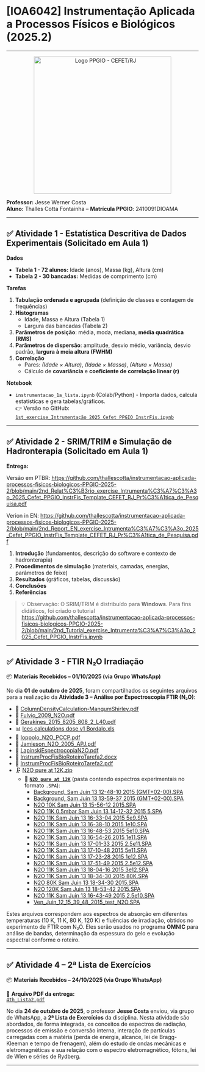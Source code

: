 # [IOA6042] Instrumentação Aplicada a Processos Físicos e Biológicos (2025.2)
---

<!-- Imagem alinhada à esquerda -->
<p align="center">
  <img src="https://raw.githubusercontent.com/thallescotta/logo-ppgio-vetorizado/main/SVG-PPGIO.png"
       alt="Logo PPGIO - CEFET/RJ"
       width="360">   <!-- tamanho da logo -->
</p>


**Professor:** Jesse Werner Costa  
**Aluno:** Thalles Cotta Fontainha – **Matrícula PPGIO**: 2410091DIOAMA  

---

## ✅ Atividade 1 - Estatística Descritiva de Dados Experimentais (Solicitado em Aula 1)

**Dados**  
- **Tabela 1 - 72 alunos:** Idade (anos), Massa (kg), Altura (cm)  
- **Tabela 2 - 30 bancadas:** Medidas de comprimento (cm)

**Tarefas**
1. **Tabulação ordenada e agrupada** (definição de classes e contagem de frequências)  
2. **Histogramas**  
   - Idade, Massa e Altura (Tabela 1)  
   - Largura das bancadas (Tabela 2)
3. **Parâmetros de posição**: média, moda, mediana, **média quadrática (RMS)**  
4. **Parâmetros de dispersão**: amplitude, desvio médio, variância, desvio padrão, **largura à meia altura (FWHM)**  
5. **Correlação**  
   - Pares: *(Idade × Altura)*, *(Idade × Massa)*, *(Altura × Massa)*  
   - Cálculo de **covariância** e **coeficiente de correlação linear (r)**

**Notebook**  
- `instrumentacao_1a_lista.ipynb` (Colab/Python) - Importa dados, calcula estatísticas e gera tabelas/gráficos.  
  👉 Versão no GitHub:  
[  `1st_exercise_Intrumentação 2025 Cefet PPGIO InstrFis.ipynb`](https://github.com/thallescotta/instrumentacao-aplicada-processos-fisicos-biologicos-PPGIO-2025-2/blob/main/1st_exercise_Intrumenta%C3%A7%C3%A3o%C2%A02025_Cefet_PPGIO_InstrFis.ipynb)

---

## ✅ Atividade 2 - SRIM/TRIM e Simulação de Hadronterapia (Solicitado em Aula 1)

**Entrega:**  

Versão em PTBR:
https://github.com/thallescotta/instrumentacao-aplicada-processos-fisicos-biologicos-PPGIO-2025-2/blob/main/2nd_Relat%C3%B3rio_exercise_Intrumenta%C3%A7%C3%A3o_2025_Cefet_PPGIO_InstrFis_Template_CEFET_RJ_Pr%C3%A1tica_de_Pesquisa.pdf

Verion in EN:
https://github.com/thallescotta/instrumentacao-aplicada-processos-fisicos-biologicos-PPGIO-2025-2/blob/main/2nd_Report_EN_exercise_Intrumenta%C3%A7%C3%A3o_2025_Cefet_PPGIO_InstrFis_Template_CEFET_RJ_Pr%C3%A1tica_de_Pesquisa.pdf

1. **Introdução** (fundamentos, descrição do software e contexto de hadronterapia)  
2. **Procedimentos de simulação** (materiais, camadas, energias, parâmetros de feixe)  
3. **Resultados** (gráficos, tabelas, discussão)  
4. **Conclusões**  
5. **Referências**

> 💡 Observação: O SRIM/TRIM é distribuído para **Windows**. Para fins didáticos, foi criado o tutorial https://github.com/thallescotta/instrumentacao-aplicada-processos-fisicos-biologicos-PPGIO-2025-2/blob/main/2nd_Tutorial_exercise_Intrumenta%C3%A7%C3%A3o_2025_Cefet_PPGIO_InstrFis.ipynb



---

## ✅ Atividade 3 - FTIR N₂O Irradiação

📦 **Materiais Recebidos – 01/10/2025 (via Grupo WhatsApp)**

No dia **01 de outubro de 2025**, foram compartilhados os seguintes arquivos para a realização da **Atividade 3 – Análise por Espectroscopia FTIR (N₂O)**:

- 📄 [ColumnDensityCalculation-MangumShirley.pdf](https://github.com/thallescotta/instrumentacao-aplicada-processos-fisicos-biologicos-PPGIO-2025-2/blob/main/01102025/ColumnDensityCalculation-MangumShirley.pdf)  
- 📄 [Fulvio_2009_N2O.pdf](https://github.com/thallescotta/instrumentacao-aplicada-processos-fisicos-biologicos-PPGIO-2025-2/blob/main/01102025/Fulvio_2009_N2O.pdf)  
- 📄 [Gerakines_2015_8205_808_2_L40.pdf](https://github.com/thallescotta/instrumentacao-aplicada-processos-fisicos-biologicos-PPGIO-2025-2/blob/main/01102025/Gerakines_2015_8205_808_2_L40.pdf)  
- 📊 [Ices calculations dose v1 Bordalo.xls](https://github.com/thallescotta/instrumentacao-aplicada-processos-fisicos-biologicos-PPGIO-2025-2/blob/main/01102025/Ices%20calculations%20dose%20v1%20Bordalo.xls)  
- 📄 [Ioppolo_N2O_PCCP.pdf](https://github.com/thallescotta/instrumentacao-aplicada-processos-fisicos-biologicos-PPGIO-2025-2/blob/main/01102025/Ioppolo_N2O_PCCP.pdf)  
- 📄 [Jamieson_N2O_2005_APJ.pdf](https://github.com/thallescotta/instrumentacao-aplicada-processos-fisicos-biologicos-PPGIO-2025-2/blob/main/01102025/Jamieson_N2O_2005_APJ.pdf)  
- 📄 [LapinskiEspectrocopiaN2O.pdf](https://github.com/thallescotta/instrumentacao-aplicada-processos-fisicos-biologicos-PPGIO-2025-2/blob/main/01102025/LapinskiEspectrocopiaN2O.pdf)  
- 📝 [InstrumProcFisBioRoteiroTarefa2.docx](https://github.com/thallescotta/instrumentacao-aplicada-processos-fisicos-biologicos-PPGIO-2025-2/blob/main/01102025/InstrumProcFisBioRoteiroTarefa2.docx)  
- 📄 [InstrumProcFisBioRoteiroTarefa2.pdf](https://github.com/thallescotta/instrumentacao-aplicada-processos-fisicos-biologicos-PPGIO-2025-2/blob/main/01102025/InstrumProcFisBioRoteiroTarefa2.pdf)  
- 🗜️ [N2O pure at 12K.zip](https://github.com/thallescotta/instrumentacao-aplicada-processos-fisicos-biologicos-PPGIO-2025-2/blob/main/01102025/N2O%20pure%20at%2012K.zip)  
  - 📁 **[`N2O pure at 12K`](https://github.com/thallescotta/instrumentacao-aplicada-processos-fisicos-biologicos-PPGIO-2025-2/tree/main/01102025/N2O%20pure%20at%2012K)** (pasta contendo espectros experimentais no formato `.SPA`):
    - [Background, Sam Juin 13 12-48-10 2015 (GMT+02-00).SPA](https://github.com/thallescotta/instrumentacao-aplicada-processos-fisicos-biologicos-PPGIO-2025-2/blob/main/01102025/N2O%20pure%20at%2012K/Background%2C%20Sam%20Juin%2013%2012-48-10%202015%20(GMT%2B02-00).SPA)  
    - [Background, Sam Juin 13 13-59-37 2015 (GMT+02-00).SPA](https://github.com/thallescotta/instrumentacao-aplicada-processos-fisicos-biologicos-PPGIO-2025-2/blob/main/01102025/N2O%20pure%20at%2012K/Background%2C%20Sam%20Juin%2013%2013-59-37%202015%20(GMT%2B02-00).SPA)  
    - [N2O 10K Sam Juin 13 15-56-12 2015.SPA](https://github.com/thallescotta/instrumentacao-aplicada-processos-fisicos-biologicos-PPGIO-2025-2/blob/main/01102025/N2O%20pure%20at%2012K/N2O%2010K%20Sam%20Juin%2013%2015-56-12%202015.SPA)  
    - [N2O 11K 0.5mbar Sam Juin 13 14-12-32 2015 5.SPA](https://github.com/thallescotta/instrumentacao-aplicada-processos-fisicos-biologicos-PPGIO-2025-2/blob/main/01102025/N2O%20pure%20at%2012K/N2O%2011K%200.5mbar%20Sam%20Juin%2013%2014-12-32%202015%205.SPA)  
    - [N2O 11K Sam Juin 13 16-33-04 2015 5e9.SPA](https://github.com/thallescotta/instrumentacao-aplicada-processos-fisicos-biologicos-PPGIO-2025-2/blob/main/01102025/N2O%20pure%20at%2012K/N2O%2011K%20Sam%20Juin%2013%2016-33-04%202015%205e9.SPA)  
    - [N2O 11K Sam Juin 13 16-38-10 2015 1e10.SPA](https://github.com/thallescotta/instrumentacao-aplicada-processos-fisicos-biologicos-PPGIO-2025-2/blob/main/01102025/N2O%20pure%20at%2012K/N2O%2011K%20Sam%20Juin%2013%2016-38-10%202015%201e10.SPA)  
    - [N2O 11K Sam Juin 13 16-48-53 2015 5e10.SPA](https://github.com/thallescotta/instrumentacao-aplicada-processos-fisicos-biologicos-PPGIO-2025-2/blob/main/01102025/N2O%20pure%20at%2012K/N2O%2011K%20Sam%20Juin%2013%2016-48-53%202015%205e10.SPA)  
    - [N2O 11K Sam Juin 13 16-54-26 2015 1e11.SPA](https://github.com/thallescotta/instrumentacao-aplicada-processos-fisicos-biologicos-PPGIO-2025-2/blob/main/01102025/N2O%20pure%20at%2012K/N2O%2011K%20Sam%20Juin%2013%2016-54-26%202015%201e11.SPA)  
    - [N2O 11K Sam Juin 13 17-01-33 2015 2.5e11.SPA](https://github.com/thallescotta/instrumentacao-aplicada-processos-fisicos-biologicos-PPGIO-2025-2/blob/main/01102025/N2O%20pure%20at%2012K/N2O%2011K%20Sam%20Juin%2013%2017-01-33%202015%202.5e11.SPA)  
    - [N2O 11K Sam Juin 13 17-10-48 2015 5e11.SPA](https://github.com/thallescotta/instrumentacao-aplicada-processos-fisicos-biologicos-PPGIO-2025-2/blob/main/01102025/N2O%20pure%20at%2012K/N2O%2011K%20Sam%20Juin%2013%2017-10-48%202015%205e11.SPA)  
    - [N2O 11K Sam Juin 13 17-23-28 2015 1e12.SPA](https://github.com/thallescotta/instrumentacao-aplicada-processos-fisicos-biologicos-PPGIO-2025-2/blob/main/01102025/N2O%20pure%20at%2012K/N2O%2011K%20Sam%20Juin%2013%2017-23-28%202015%201e12.SPA)  
    - [N2O 11K Sam Juin 13 17-51-49 2015 2.5e12.SPA](https://github.com/thallescotta/instrumentacao-aplicada-processos-fisicos-biologicos-PPGIO-2025-2/blob/main/01102025/N2O%20pure%20at%2012K/N2O%2011K%20Sam%20Juin%2013%2017-51-49%202015%202.5e12.SPA)  
    - [N2O 11K Sam Juin 13 18-04-16 2015 3e12.SPA](https://github.com/thallescotta/instrumentacao-aplicada-processos-fisicos-biologicos-PPGIO-2025-2/blob/main/01102025/N2O%20pure%20at%2012K/N2O%2011K%20Sam%20Juin%2013%2018-04-16%202015%203e12.SPA)  
    - [N2O 11K Sam Juin 13 18-34-30 2015 80K.SPA](https://github.com/thallescotta/instrumentacao-aplicada-processos-fisicos-biologicos-PPGIO-2025-2/blob/main/01102025/N2O%20pure%20at%2012K/N2O%2011K%20Sam%20Juin%2013%2018-34-30%202015%2080K.SPA)  
    - [N2O 80K Sam Juin 13 18-34-30 2015.SPA](https://github.com/thallescotta/instrumentacao-aplicada-processos-fisicos-biologicos-PPGIO-2025-2/blob/main/01102025/N2O%20pure%20at%2012K/N2O%2080K%20Sam%20Juin%2013%2018-34-30%202015.SPA)  
    - [N2O 120K Sam Juin 13 18-53-42 2015.SPA](https://github.com/thallescotta/instrumentacao-aplicada-processos-fisicos-biologicos-PPGIO-2025-2/blob/main/01102025/N2O%20pure%20at%2012K/N2O%20120K%20Sam%20Juin%2013%2018-53-42%202015.SPA)  
    - [N2O 11K Sam Juin 13 16-43-49 2015 2.5e10.SPA](https://github.com/thallescotta/instrumentacao-aplicada-processos-fisicos-biologicos-PPGIO-2025-2/blob/main/01102025/N2O%20pure%20at%2012K/N2O%2011K%20Sam%20Juin%2013%2016-43-49%202015%202.5e10.SPA)  
    - [Ven_Juin_12_15_39_48_2015_test_N2O.SPA](https://github.com/thallescotta/instrumentacao-aplicada-processos-fisicos-biologicos-PPGIO-2025-2/blob/main/01102025/N2O%20pure%20at%2012K/Ven_Juin_12_15_39_48_2015_test_N2O.SPA)

Estes arquivos correspondem aos espectros de absorção em diferentes temperaturas (10 K, 11 K, 80 K, 120 K) e fluências de irradiação, obtidos no experimento de FTIR com N₂O. Eles serão usados no programa **OMNIC** para análise de bandas, determinação da espessura do gelo e evolução espectral conforme o roteiro.


---

## ✅ Atividade 4 – 2ª Lista de Exercícios

📦 **Materiais Recebidos – 24/10/2025 (via Grupo WhatsApp)**

📝 **Arquivo PDF da entrega:**  
[`4th_Lista2.pdf`](https://github.com/thallescotta/instrumentacao-aplicada-processos-fisicos-biologicos-PPGIO-2025-2/blob/main/4th_Lista2.pdf)

No dia **24 de outubro de 2025**, o professor **Jesse Costa** enviou, via grupo de WhatsApp, a **2ª Lista de Exercícios** da disciplina. Nesta atividade são abordados, de forma integrada, os conceitos de espectros de radiação, processos de emissão e conversão interna, interação de partículas carregadas com a matéria (perda de energia, alcance, lei de Bragg-Kleeman e tempo de frenagem), além do estudo de ondas mecânicas e eletromagnéticas e sua relação com o espectro eletromagnético, fótons, lei de Wien e séries de Rydberg.

---

